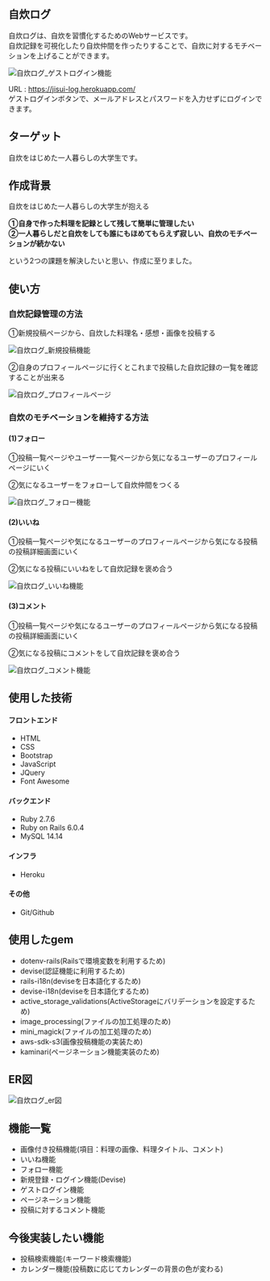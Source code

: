 ## 自炊ログ
自炊ログは、自炊を習慣化するためのWebサービスです。  
自炊記録を可視化したり自炊仲間を作ったりすることで、自炊に対するモチベーションを上げることができます。

![自炊ログ_ゲストログイン機能](https://user-images.githubusercontent.com/103517622/205859242-19104ed5-0655-4ab4-aee1-08481bf9f1ce.gif)

URL : https://jisui-log.herokuapp.com/  
ゲストログインボタンで、メールアドレスとパスワードを入力せずにログインできます。

## ターゲット
自炊をはじめた一人暮らしの大学生です。

## 作成背景
自炊をはじめた一人暮らしの大学生が抱える

**①自身で作った料理を記録として残して簡単に管理したい**  
**②一人暮らしだと自炊をしても誰にもほめてもらえず寂しい、自炊のモチベーションが続かない**

という2つの課題を解決したいと思い、作成に至りました。

## 使い方

### 自炊記録管理の方法
①新規投稿ページから、自炊した料理名・感想・画像を投稿する

![自炊ログ_新規投稿機能](https://user-images.githubusercontent.com/103517622/205858694-8ac50434-d425-46c0-9415-9864d1e65be8.gif)

②自身のプロフィールページに行くとこれまで投稿した自炊記録の一覧を確認することが出来る

![自炊ログ_プロフィールページ](https://user-images.githubusercontent.com/103517622/205841517-69697168-5159-4e71-bdec-52ce45516484.png)

### 自炊のモチベーションを維持する方法
#### (1)フォロー
①投稿一覧ぺージやユーザー一覧ページから気になるユーザーのプロフィールページにいく

②気になるユーザーをフォローして自炊仲間をつくる

![自炊ログ_フォロー機能](https://user-images.githubusercontent.com/103517622/205858549-f37ccdf8-c11e-4789-8c10-9051934c5ece.gif)

#### (2)いいね
①投稿一覧ぺージや気になるユーザーのプロフィールページから気になる投稿の投稿詳細画面にいく

②気になる投稿にいいねをして自炊記録を褒め合う

![自炊ログ_いいね機能](https://user-images.githubusercontent.com/103517622/205858032-ae58891e-2a9b-4153-a0f7-4d7bc0776b75.gif)

#### (3)コメント
①投稿一覧ぺージや気になるユーザーのプロフィールページから気になる投稿の投稿詳細画面にいく

②気になる投稿にコメントをして自炊記録を褒め合う

![自炊ログ_コメント機能](https://user-images.githubusercontent.com/103517622/210384844-884bed52-7792-471d-8c94-652e67ccfc9b.gif)

## 使用した技術
#### フロントエンド
 - HTML
 - CSS
 - Bootstrap
 - JavaScript
 - JQuery
 - Font Awesome

#### バックエンド
 - Ruby 2.7.6
 - Ruby on Rails 6.0.4
 - MySQL 14.14

#### インフラ
 - Heroku

#### その他
 - Git/Github

## 使用したgem
 - dotenv-rails(Railsで環境変数を利用するため)
 - devise(認証機能に利用するため)
 - rails-i18n(deviseを日本語化するため)
 - devise-i18n(deviseを日本語化するため)
 - active_storage_validations(ActiveStorageにバリデーションを設定するため)
 - image_processing(ファイルの加工処理のため)
 - mini_magick(ファイルの加工処理のため)
 - aws-sdk-s3(画像投稿機能の実装ため)
 - kaminari(ページネーション機能実装のため)

## ER図
![自炊ログ_er図](https://user-images.githubusercontent.com/103517622/210389762-79f00871-f506-447f-a497-4cfe00b2f2c8.jpg)

## 機能一覧
 - 画像付き投稿機能(項目：料理の画像、料理タイトル、コメント)
 - いいね機能
 - フォロー機能
 - 新規登録・ログイン機能(Devise)
 - ゲストログイン機能
 - ページネーション機能
 - 投稿に対するコメント機能

## 今後実装したい機能
 - 投稿検索機能(キーワード検索機能)
 - カレンダー機能(投稿数に応じてカレンダーの背景の色が変わる)